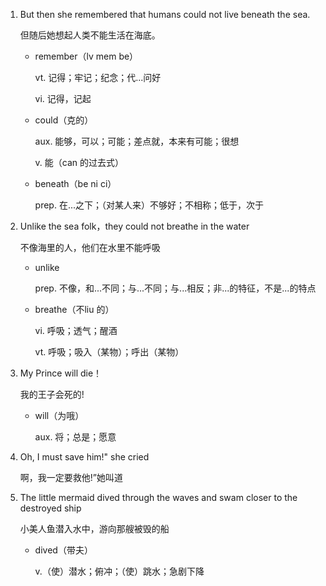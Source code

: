 1. But then she remembered that humans could not live beneath the sea.

    但随后她想起人类不能生活在海底。

    - remember（lv mem be）

        vt. 记得；牢记；纪念；代...问好

        vi. 记得，记起

    - could（克的）

        aux. 能够，可以；可能；差点就，本来有可能；很想

        v. 能（can 的过去式）

    - beneath（be ni ci）

        prep. 在...之下；（对某人来）不够好；不相称；低于，次于

2. Unlike the sea folk，they could not breathe in the water

    不像海里的人，他们在水里不能呼吸

    - unlike
    
        prep. 不像，和...不同；与...不同；与...相反；非...的特征，不是...的特点

    - breathe（不liu 的）

        vi. 呼吸；透气；醒酒

        vt. 呼吸；吸入（某物）；呼出（某物）

3. My Prince will die！

    我的王子会死的!

    - will（为哦）

        aux. 将；总是；愿意

4. Oh, I must save him!" she cried

    啊，我一定要救他!”她叫道

5. The little mermaid dived through the waves and swam closer to the destroyed ship
    
    小美人鱼潜入水中，游向那艘被毁的船

    - dived（带夫）

        v.（使）潜水；俯冲；（使）跳水；急剧下降

